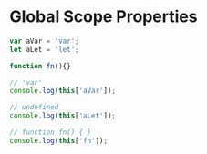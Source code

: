 # Global Scope Properties

```ts
var aVar = 'var';
let aLet = 'let';

function fn(){}

// 'var'
console.log(this['aVar']);

// undefined
console.log(this['aLet']);

// function fn() { } 
console.log(this['fn']);
```